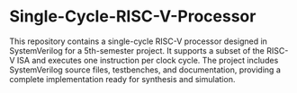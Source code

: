 # Single-Cycle-RISC-V-Processor
This repository contains a single-cycle RISC-V processor designed in SystemVerilog for a 5th-semester project. It supports a subset of the RISC-V ISA and executes one instruction per clock cycle. The project includes SystemVerilog source files, testbenches, and documentation, providing a complete implementation ready for synthesis and simulation.
